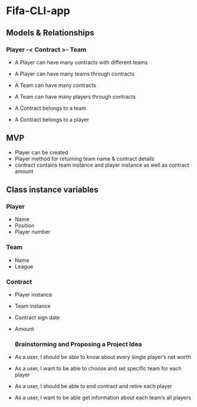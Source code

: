 # Fifa-CLI-app

## Models & Relationships
### Player -< Contract >- Team

- A Player can have many contracts with different teams
- A Player can have many teams through contracts

- A Team can have many contracts
- A Team can have many players through contracts

- A Contract belongs to a team
- A Contract belongs to a player

## MVP
* Player can be created
* Player method for returning team name & contract details
* contract contains team instance and player instance as well as contract amount


## Class instance variables
### Player
* Name
* Position
* Player number

### Team
* Name
* League

### Contract
* Player instance
* Team instance
* Contract sign date
* Amount

   ###  Brainstorming and Proposing a Project Idea

* As a user, I should be able to know about every single player’s net worth
* As a user, I want to be able to choose and set specific team for each player
* As a user, I should be able to end contract and retire each player
* As a user, I want to be able get information about each team’s all players
